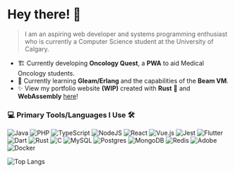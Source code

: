 <h1>Hey there! 👋</h1>

> I am an aspiring web developer and systems programming enthusiast who is currently a Computer Science student at the University of Calgary.

 - 🏗️ Currently developing **Oncology Quest**, a **PWA** to aid Medical Oncology students.
 - 🌱 Currently learning **Gleam/Erlang** and the capabilities of the **Beam VM**.
 - :sparkles: View my portfolio website **(WIP)** created with **Rust** 🦀 and **WebAssembly** <a href="https://connellr023.github.io/cr023/">here</a>!

### 💻 Primary Tools/Languages I Use 🛠️

![Java](https://img.shields.io/badge/java-%23ED8B00.svg?style=for-the-badge&logo=openjdk&logoColor=white)
![PHP](https://img.shields.io/badge/php-%23777BB4.svg?style=for-the-badge&logo=php&logoColor=white)
![TypeScript](https://img.shields.io/badge/typescript-%23007ACC.svg?style=for-the-badge&logo=typescript&logoColor=white)
![NodeJS](https://img.shields.io/badge/node.js-6DA55F?style=for-the-badge&logo=node.js&logoColor=white)
![React](https://img.shields.io/badge/react-%2320232a.svg?style=for-the-badge&logo=react&logoColor=%2361DAFB)
![Vue.js](https://img.shields.io/badge/vue.js-%2335495e.svg?style=for-the-badge&logo=vuedotjs&logoColor=%234FC08D)
![Jest](https://img.shields.io/badge/-jest-%23C21325?style=for-the-badge&logo=jest&logoColor=white)
![Flutter](https://img.shields.io/badge/Flutter-%2302569B.svg?style=for-the-badge&logo=Flutter&logoColor=white)
![Dart](https://img.shields.io/badge/dart-%230175C2.svg?style=for-the-badge&logo=dart&logoColor=white)
![Rust](https://img.shields.io/badge/rust-%23000000.svg?style=for-the-badge&logo=rust&logoColor=white)
![C](https://img.shields.io/badge/c-%2300599C.svg?style=for-the-badge&logo=c&logoColor=white)
![MySQL](https://img.shields.io/badge/mysql-4479A1.svg?style=for-the-badge&logo=mysql&logoColor=white)
![Postgres](https://img.shields.io/badge/postgres-%23316192.svg?style=for-the-badge&logo=postgresql&logoColor=white)
![MongoDB](https://img.shields.io/badge/MongoDB-%234ea94b.svg?style=for-the-badge&logo=mongodb&logoColor=white)
![Redis](https://img.shields.io/badge/redis-%23DD0031.svg?style=for-the-badge&logo=redis&logoColor=white)
![Adobe](https://img.shields.io/badge/adobe-%23FF0000.svg?style=for-the-badge&logo=adobe&logoColor=white)
![Docker](https://img.shields.io/badge/docker-%230db7ed.svg?style=for-the-badge&logo=docker&logoColor=white)

![Top Langs](https://github-readme-stats.vercel.app/api/top-langs/?username=connellr023&hide_progress=false&theme=dark&layout=compact)
